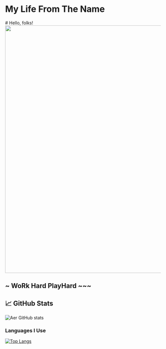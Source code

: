 <h1>My Life From The Name</h1>
# Hello, folks! <img src="https://c8.alamy.com/comp/PF3NWT/desktop-source-code-and-technology-background-developer-or-programer-with-coding-and-programming-wallpaper-by-computer-language-and-source-code-com-PF3NWT.jpg" width="800">

## ~ WoRk Hard PlayHard ~~~

## &#x1f4c8; GitHub Stats
![Aer GitHub stats](https://github-readme-stats.vercel.app/api?username=airlangga2403&show_icons=true&theme=radical)

### **Languages I Use**
[![Top Langs](https://github-readme-stats.vercel.app/api/top-langs/?username=airlangga2403&layout=compact)](https://github.com/airlangga2403/github-readme-stats)
